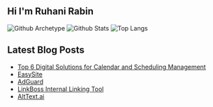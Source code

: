 ## Hi I'm Ruhani Rabin

![Github Archetype](https://greptile-stats.vercel.app/api/widget/ruhanirabin/archtype)
![Github Stats](https://greptile-stats.vercel.app/api/widget/ruhanirabin/stats)
![Top Langs](https://github-readme-stats.vercel.app/api/top-langs/?username=ruhanirabin&layout=compact&show_icons=true&theme=transparent)


## Latest Blog Posts
<!-- BLOG-POST-LIST:START -->
- [Top 6 Digital Solutions for Calendar and Scheduling Management](https://www.ruhanirabin.com/top-solutions-calendar-scheduling-management/)
- [EasySite](https://www.ruhanirabin.com/toolkit/easysite/)
- [AdGuard](https://www.ruhanirabin.com/toolkit/adguard/)
- [LinkBoss Internal Linking Tool](https://www.ruhanirabin.com/toolkit/linkboss-internal-linking-tool/)
- [AltText.ai](https://www.ruhanirabin.com/toolkit/alttext-ai/)
<!-- BLOG-POST-LIST:END -->

<!--
**ruhanirabin/ruhanirabin** is a ✨ _special_ ✨ repository because its `README.md` (this file) appears on your GitHub profile.

Here are some ideas to get you started:

- 🔭 I’m currently working on ...
- 🌱 I’m currently learning ...
- 👯 I’m looking to collaborate on ...
- 🤔 I’m looking for help with ...
- 💬 Ask me about ...
- 📫 How to reach me: ...
- 😄 Pronouns: ...
- ⚡ Fun fact: ...
-->
